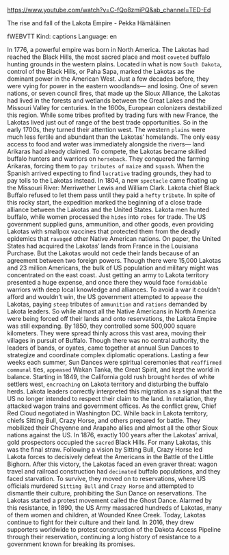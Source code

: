 https://www.youtube.com/watch?v=C-fQo8zmiPQ&ab_channel=TED-Ed 

The rise and fall of the Lakota Empire - Pekka Hämäläinen 

fWEBVTT Kind: captions Language: en 

In 1776, a powerful empire was born in North America. The Lakotas had reached the Black Hills, the most sacred place and most `coveted` buffalo hunting grounds in the western plains. Located in what is now `South Dakota`, control of the Black Hills, or Paha Sapa, marked the Lakotas as the dominant power in the American West. Just a few decades before, they were vying for power in the eastern woodlands— and losing. One of seven nations, or seven council fires, that made up the Sioux Alliance, the Lakotas had lived in the forests and wetlands between the Great Lakes and the Missouri Valley for centuries. In the 1600s, European colonizers destabilized this region. While some tribes profited by trading furs with new France, the Lakotas lived just out of range of the best trade opportunities. So in the early 1700s, they turned their attention west. The western `plains` were much less fertile and abundant than the Lakotas’ homelands. The only easy access to food and water was immediately alongside the rivers— land Arikaras had already claimed. To compete, the Lakotas became skilled buffalo hunters and warriors on `horseback`. They conquered the farming Arikaras, forcing them to `pay tributes of` `maize` and `squash`. When the Spanish arrived expecting to find `lucrative` trading grounds, they had to pay tolls to the Lakotas instead. In 1804, a new `spectacle` came floating up the Missouri River: Merriwether Lewis and William Clark. Lakota chief Black Buffalo refused to let them pass until they paid a `hefty` `tribute`. In spite of this rocky start, the expedition marked the beginning of a close trade alliance between the Lakotas and the United States. Lakota men hunted buffalo, while women processed the `hides` into `robes` for trade. The US government supplied guns, ammunition, and other goods, even providing Lakotas with smallpox vaccines that protected them from the deadly epidemics that `ravaged` other Native American nations. On paper, the United States had acquired the Lakotas’ lands from France in the Louisiana Purchase. But the Lakotas would not cede their lands because of an agreement between two foreign powers. Though there were 15,000 Lakotas and 23 million Americans, the bulk of US population and military might was concentrated on the east coast. Just getting an army to Lakota territory presented a huge expense, and once there they would face `formidable` warriors with deep local knowledge and alliances. To avoid a war it couldn’t afford and wouldn’t win, the US government attempted to `appease` the Lakotas, paying `steep` tributes of `ammunition` and `rations` demanded by Lakota leaders. So while almost all the Native Americans in North America were being forced off their lands and onto reservations, the Lakota Empire was still expanding. By 1850, they controlled some 500,000 square kilometers. They were spread thinly across this vast area, moving their villages in pursuit of Buffalo. Though there was no central authority, the leaders of bands, or oyates, came together at annual Sun Dances to strategize and coordinate complex diplomatic operations. Lasting a few weeks each summer, Sun Dances were spiritual ceremonies that `reaffirmed` `communal` ties, `appeased` Wakan Tanka, the Great Spirit, and kept the world in balance. Starting in 1849, the California gold rush brought `hordes` of white settlers west, `encroaching` on Lakota territory and disturbing the buffalo herds. Lakota leaders correctly interpreted this migration as a signal that the US no longer intended to respect their claim to the land. In retaliation, they attacked wagon trains and government offices. As the conflict grew, Chief Red Cloud negotiated in Washington DC. While back in Lakota territory, chiefs Sitting Bull, Crazy Horse, and others prepared for battle. They mobilized their Cheyenne and Arapaho allies and almost all the other Sioux nations against the US. In 1876, exactly 100 years after the Lakotas’ arrival, gold prospectors occupied the `sacred` Black Hills. For many Lakotas, this was the final straw. Following a vision by Sitting Bull, Crazy Horse led Lakota forces to decisively defeat the Americans in the Battle of the Little Bighorn. After this victory, the Lakotas faced an even graver threat: wagon travel and railroad construction had `decimated` buffalo populations, and they faced starvation. To survive, they moved on to reservations, where US officials murdered `Sitting Bull` and `Crazy Horse` and attempted to dismantle their culture, prohibiting the Sun Dance on reservations. The Lakotas started a protest movement called the Ghost Dance. Alarmed by this resistance, in 1890, the US Army massacred hundreds of Lakotas, many of them women and children, at Wounded Knee Creek. Today, Lakotas continue to fight for their culture and their land. In 2016, they drew supporters worldwide to protest construction of the Dakota Access Pipeline through their reservation, continuing a long history of resistance to a government known for breaking its promises. 